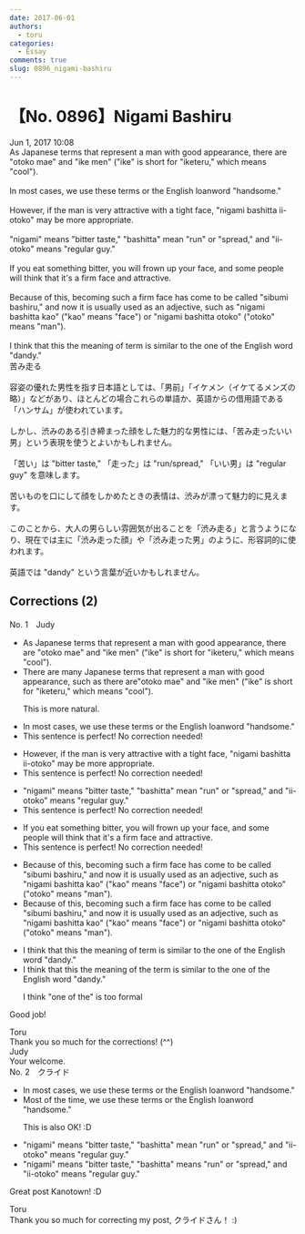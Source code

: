 ```yaml
---
date: 2017-06-01
authors:
  - toru
categories:
  - Essay
comments: true
slug: 0896_nigami-bashiru
---
```


# 【No. 0896】Nigami Bashiru
<div class="date">Jun 1, 2017 10:08</div>
<div id="post"><div id="body_show_ori">
As Japanese terms that represent a man with good appearance, there are "otoko mae" and "ike men" ("ike" is short for "iketeru," which means "cool").<br/><br/>In most cases, we use these terms or the English loanword "handsome."<br/><br/>However, if the man is very attractive with a tight face, "nigami bashitta ii-otoko" may be more appropriate.<br/><br/>"nigami" means "bitter taste," "bashitta" mean "run" or "spread," and "ii-otoko" means "regular guy."<br/><br/>If you eat something bitter, you will frown up your face, and some people will think that it's a firm face and attractive.<br/><br/>Because of this, becoming such a firm face has come to be called "sibumi bashiru," and now it is usually used as an adjective, such as "nigami bashitta kao" ("kao" means "face") or "nigami bashitta otoko" ("otoko" means "man").<br/><br/>I think that this the meaning of term is similar to the one of the English word "dandy."
</div></div>

<!-- more -->

<div id="post_ja"><div id="body_show_mo">
苦み走る<br/><br/>容姿の優れた男性を指す日本語としては、「男前」「イケメン（イケてるメンズの略）」などがあり、ほとんどの場合これらの単語か、英語からの借用語である「ハンサム」が使われています。<br/><br/>しかし、渋みのある引き締まった顔をした魅力的な男性には、「苦み走ったいい男」という表現を使うとよいかもしれません。<br/><br/>「苦い」は "bitter taste," 「走った」は "run/spread," 「いい男」は "regular guy" を意味します。<br/><br/>苦いものを口にして顔をしかめたときの表情は、渋みが漂って魅力的に見えます。<br/><br/>このことから、大人の男らしい雰囲気が出ることを「渋み走る」と言うようになり、現在では主に「渋み走った顔」や「渋み走った男」のように、形容詞的に使われます。<br/><br/>英語では "dandy" という言葉が近いかもしれません。
</div></div>

## Corrections (2)
<div id="block"><div class="first_name"> No. 1　<span class="just_name">Judy</span></div><div id="block2">
<ul class="correction_field">
<li class="incorrect">As Japanese terms that represent a man with good appearance, there are "otoko mae" and "ike men" ("ike" is short for "iketeru," which means "cool").</li>
<li class="corrected correct">
<span class="f_blue">There are many</span> Japanese terms that represent a man with good appearance, <span class="f_blue">such as</span> <span class="sline">there are</span>"otoko mae" and "ike men" ("ike" is short for "iketeru," which means "cool").
<p class="correction_comment">This is more natural.</p>
</li>
</ul>
<ul class="correction_field">
<li class="incorrect">In most cases, we use these terms or the English loanword "handsome."</li>
<li class="corrected perfect">This sentence is perfect! No correction needed!</li>
</ul>
<ul class="correction_field">
<li class="incorrect">However, if the man is very attractive with a tight face, "nigami bashitta ii-otoko" may be more appropriate.</li>
<li class="corrected perfect">This sentence is perfect! No correction needed!</li>
</ul>
<ul class="correction_field">
<li class="incorrect">"nigami" means "bitter taste," "bashitta" mean "run" or "spread," and "ii-otoko" means "regular guy."</li>
<li class="corrected perfect">This sentence is perfect! No correction needed!</li>
</ul>
<ul class="correction_field">
<li class="incorrect">If you eat something bitter, you will frown up your face, and some people will think that it's a firm face and attractive.</li>
<li class="corrected perfect">This sentence is perfect! No correction needed!</li>
</ul>
<ul class="correction_field">
<li class="incorrect">Because of this, becoming such a firm face has come to be called "sibumi bashiru," and now it is usually used as an adjective, such as "nigami bashitta kao" ("kao" means "face") or "nigami bashitta otoko" ("otoko" means "man").</li>
<li class="corrected correct">
Because of this, <span class="sline">becoming</span> such a firm face has come to be called "sibumi bashiru," and now it is usually used as an adjective, such as "nigami bashitta kao" ("kao" means "face") or "nigami bashitta otoko" ("otoko" means "man").
</li>
</ul>
<ul class="correction_field">
<li class="incorrect">I think that this the meaning of term is similar to the one of the English word "dandy."</li>
<li class="corrected correct">
I think that <span class="sline">this</span> the meaning of <span class="f_blue">the</span> term is similar to the <span class="sline">one of the</span> English word "dandy."
<p class="correction_comment">I think "one of the" is too formal</p>
</li>
</ul>
<p class="comment_small">
 Good job!
</p>

</div><div class="name"><span class="just_name">Toru</span><br>
Thank you so much for the corrections! (^^)
</div>
<div class="name"><span class="just_name">Judy</span><br>
Your welcome.
</div>
</div>
<div id="block"><div class="first_name"> No. 2　<span class="just_name">クライド</span></div><div id="block2">
<ul class="correction_field">
<li class="incorrect">In most cases, we use these terms or the English loanword "handsome."</li>
<li class="corrected correct">
<span class="f_blue">Most of the time, </span>we use these terms or the English loanword "handsome."
<p class="correction_comment">This is also OK! :D</p>
</li>
</ul>
<ul class="correction_field">
<li class="incorrect">"nigami" means "bitter taste," "bashitta" mean "run" or "spread," and "ii-otoko" means "regular guy."</li>
<li class="corrected correct">
"nigami" means "bitter taste," "bashitta" mean<span class="f_red">s</span> "run" or "spread," and "ii-otoko" means "regular guy."
</li>
</ul>
<p class="comment_small">
 Great post Kanotown! :D
</p>

</div><div class="name"><span class="just_name">Toru</span><br>
Thank you so much for correcting my post, クライドさん！ :)
</div>
</div>
